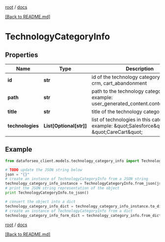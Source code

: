 [root](./../ "root") / [docs](./ "docs")

[[Back to README.md]](./../README.md "[Back to README.md]")

# TechnologyCategoryInfo

## Properties

Name | Type | Description | Notes
------------ | ------------- | ------------- | -------------
**id** | **str** | id of the technology category example: crm, cart_abandonment | [optional]
**path** | **str** | path to the technology category example: user_generated_content.content_curation | [optional]
**title** | **str** | title of the technology category | [optional]
**technologies** | **List[Optional[str]]** | list of technologies in this category example: \&quot;Salesforce\&quot;, \&quot;CareCart\&quot; | [optional]

## Example

```python
from dataforseo_client.models.technology_category_info import TechnologyCategoryInfo

# TODO update the JSON string below
json = "{}"
# create an instance of TechnologyCategoryInfo from a JSON string
technology_category_info_instance = TechnologyCategoryInfo.from_json(json)
# print the JSON string representation of the object
print TechnologyCategoryInfo.to_json()

# convert the object into a dict
technology_category_info_dict = technology_category_info_instance.to_dict()
# create an instance of TechnologyCategoryInfo from a dict
technology_category_info_form_dict = technology_category_info.from_dict(technology_category_info_dict)
```

  

[root](./../ "root") / [docs](./ "docs")

[[Back to README.md]](./../README.md "[Back to README.md]")